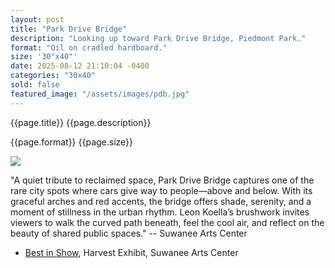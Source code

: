 ```yaml
---
layout: post
title: "Park Drive Bridge"
description: "Looking up toward Park Drive Bridge, Piedmont Park."
format: "Oil on cradled hardboard."
size: '30"x40"'
date: 2025-08-12 21:10:04 -0400
categories: "30x40"
sold: false
featured_image: "/assets/images/pdb.jpg"
---
```


{{page.title}} {{page.description}}

{{page.format}} {{page.size}}

<div class="frame-gold frame-gold--mat">
  <img class="postimage" src="{{page.featured_image}}">
</div>

<p>"A quiet tribute to reclaimed space, Park Drive Bridge captures one of the rare city spots where cars give way to people—above and below. With its graceful arches and red accents, the bridge offers shade, serenity, and a moment of stillness in the urban rhythm. Leon Koella’s brushwork invites viewers to walk the curved path beneath, feel the cool air, and reflect on the beauty of shared public spaces." -- Suwanee Arts Center
</p>

<ul>
<li><a href="https://www.instagram.com/p/DPwqhDlidzy/?utm_source=ig_web_copy_link&igsh=MzRlODBiNWFlZA==">Best in Show</a>, Harvest Exhibit, Suwanee Arts Center</li>
</ul>
